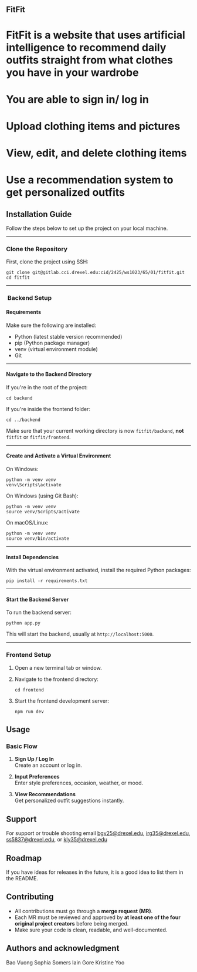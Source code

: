 ## FitFit

# FitFit is a website that uses artificial intelligence to recommend daily outfits straight from what clothes you have in your wardrobe
# You are able to sign in/ log in 
# Upload clothing items and pictures
# View, edit, and delete clothing items
# Use a recommendation system to get personalized outfits

##  Installation Guide

Follow the steps below to set up the project on your local machine.

---

###  Clone the Repository

First, clone the project using SSH:

    git clone git@gitlab.cci.drexel.edu:cid/2425/ws1023/65/01/fitfit.git
    cd fitfit

---

### ️ Backend Setup

####  Requirements
Make sure the following are installed:
- Python (latest stable version recommended)
- pip (Python package manager)
- venv (virtual environment module)
- Git

---

####  Navigate to the Backend Directory

If you're in the root of the project:

    cd backend

If you're inside the frontend folder:

    cd ../backend

Make sure that your current working directory is now `fitfit/backend`, **not** `fitfit` or `fitfit/frontend`.

---

####  Create and Activate a Virtual Environment

On Windows:

    python -m venv venv
    venv\Scripts\activate

On Windows (using Git Bash):

    python -m venv venv
    source venv/Scripts/activate

On macOS/Linux:

    python -m venv venv
    source venv/bin/activate

---

####  Install Dependencies

With the virtual environment activated, install the required Python packages:

    pip install -r requirements.txt

---

####  Start the Backend Server

To run the backend server:

    python app.py

This will start the backend, usually at `http://localhost:5000`.

---

###  Frontend Setup

1. Open a new terminal tab or window.
2. Navigate to the frontend directory:

       cd frontend

3. Start the frontend development server:

       npm run dev

## Usage
### Basic Flow

1. **Sign Up / Log In**  
   Create an account or log in.

2. **Input Preferences**  
   Enter style preferences, occasion, weather, or mood.

3. **View Recommendations**  
   Get personalized outfit suggestions instantly.

## Support
For support or trouble shooting email bgv25@drexel.edu, irg35@drexel.edu, ss5837@drexel.edu, or kly35@drexel.edu 
## Roadmap
If you have ideas for releases in the future, it is a good idea to list them in the README.

## Contributing

- All contributions must go through a **merge request (MR)**.
- Each MR must be reviewed and approved by **at least one of the four original project creators** before being merged.
- Make sure your code is clean, readable, and well-documented.


## Authors and acknowledgment
Bao Vuong
Sophia Somers
Iain Gore
Kristine Yoo

